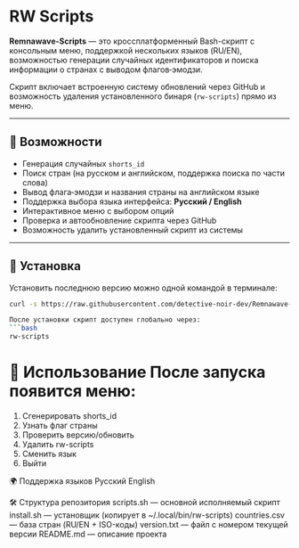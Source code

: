 # RW Scripts

**Remnawave-Scripts** — это кроссплатформенный Bash-скрипт с консольным меню, поддержкой нескольких языков (RU/EN), возможностью генерации случайных идентификаторов и поиска информации о странах с выводом флагов‑эмодзи.  

Скрипт включает встроенную систему обновлений через GitHub и возможность удаления установленного бинаря (`rw-scripts`) прямо из меню.

---

## 📌 Возможности

- Генерация случайных `shorts_id`
- Поиск стран (на русском и английском, поддержка поиска по части слова)
- Вывод флага‑эмодзи и названия страны на английском языке
- Поддержка выбора языка интерфейса: **Русский / English**
- Интерактивное меню с выбором опций
- Проверка и автообновление скрипта через GitHub
- Возможность удалить установленный скрипт из системы

---

## 🚀 Установка

Установить последнюю версию можно одной командой в терминале:

```bash
curl -s https://raw.githubusercontent.com/detective-noir-dev/Remnawave-Scripts/main/install.sh | bash

После установки скрипт доступен глобально через:
```bash
rw-scripts
```
📖 Использование
После запуска появится меню:
===============================
1) Сгенерировать shorts_id
2) Узнать флаг страны
3) Проверить версию/обновить
4) Удалить rw-scripts
9) Сменить язык
0) Выйти

🌍 Поддержка языков
Русский
English

🛠️ Структура репозитория
scripts.sh — основной исполняемый скрипт
install.sh — установщик (копирует в ~/.local/bin/rw-scripts)
countries.csv — база стран (RU/EN + ISO-коды)
version.txt — файл с номером текущей версии
README.md — описание проекта